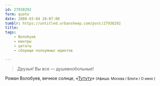 ```yaml
---
id: 27938292
form: quote
date: 2008-03-04 18:07:00
tumblr: https://untitled.urbansheep.com/post/27938292
title: 
tags:
    - Волобуев
    - мантры
    - цитаты
    - сборище полоумных идиотов

---
```


<blockquote>
Друзья! Вы все — душевнобольные!
</blockquote>

Роман Волобуев, вечное солнце, «<a href="http://www.afisha.ru/blogcomments/850/page1/">Тутуту</a>» <small>(Афиша: Москва / Блоги / О кино )</small>
